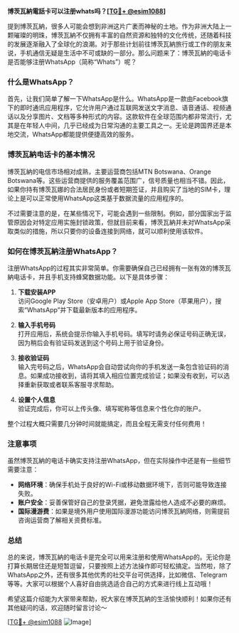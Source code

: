 **博茨瓦納電話卡可以注册whats吗？[[TG💪+ @esim1088](https://t.me/s/esim1088)]**

提到博茨瓦納，很多人可能会想到非洲这片广袤而神秘的土地。作为非洲大陆上一颗璀璨的明珠，博茨瓦納不仅拥有丰富的自然资源和独特的文化传统，还随着科技的发展逐渐融入了全球化的浪潮。对于那些计划前往博茨瓦納旅行或工作的朋友来说，手机通信无疑是生活中不可或缺的一部分。那么问题来了：博茨瓦納的电话卡是否能够注册WhatsApp（简称“Whats”）呢？

### 什么是WhatsApp？

首先，让我们简单了解一下WhatsApp是什么。WhatsApp是一款由Facebook旗下的即时通讯应用程序，它允许用户通过互联网发送文字消息、语音通话、视频通话以及分享图片、文档等多种形式的内容。这款软件在全球范围内都非常流行，尤其是在年轻人中间，几乎已经成为日常沟通的主要工具之一。无论是跨国界还是本地交流，WhatsApp都能提供便捷高效的服务。

### 博茨瓦納电话卡的基本情况

博茨瓦納的电信市场相对成熟，主要运营商包括MTN Botswana、Orange Botswana等。这些运营商提供的服务覆盖范围广，信号质量也相当不错。因此，如果你持有博茨瓦娜的合法居民身份或者短期签证，并且购买了当地的SIM卡，理论上是可以正常使用WhatsApp这类基于数据流量的应用程序的。

不过需要注意的是，在某些情况下，可能会遇到一些限制。例如，部分国家出于监管原因会对特定应用实施封锁政策，但就目前来看，博茨瓦納并未对WhatsApp采取类似的措施，所以只要你的设备连接到网络，就可以顺利使用该软件。

### 如何在博茨瓦納注册WhatsApp？

注册WhatsApp的过程其实非常简单。你需要确保自己已经拥有一张有效的博茨瓦納电话卡，并且手机支持蜂窝数据功能。以下是具体步骤：

1. **下载安装APP**  
   访问Google Play Store（安卓用户）或Apple App Store（苹果用户），搜索“WhatsApp”并下载最新版本的应用程序。
   
2. **输入手机号码**  
   打开应用后，系统会提示你输入手机号码。填写时请务必保证号码正确无误，因为稍后会有验证码发送到这个号码上用于验证身份。
   
3. **接收验证码**  
   输入完号码之后，WhatsApp会自动尝试向你的手机发送一条包含验证码的消息。如果成功接收到，请将其填入相应位置完成验证；如果没有收到，可以选择重新获取或者联系客服寻求帮助。
   
4. **设置个人信息**  
   验证完成后，你可以上传头像、填写昵称等信息来个性化你的账户。

整个过程大概只需要几分钟时间就能搞定，而且全程无需支付任何费用！

### 注意事项

虽然博茨瓦納的电话卡确实支持注册WhatsApp，但在实际操作中还是有一些细节需要注意：

- **网络环境**：确保手机处于良好的Wi-Fi或移动数据环境下，否则可能导致连接失败。
- **账户安全**：妥善保管好自己的登录凭据，避免泄露给他人造成不必要的麻烦。
- **国际漫游费**：如果是境外用户使用国际漫游功能访问博茨瓦納网络，则需提前咨询运营商了解相关资费标准。

### 总结

总的来说，博茨瓦納的电话卡是完全可以用来注册和使用WhatsApp的。无论你是打算长期居住还是短暂逗留，只要按照上述方法操作即可轻松搞定。当然啦，除了WhatsApp之外，还有很多其他优秀的社交平台可供选择，比如微信、Telegram等等。大家可以根据个人喜好自由挑选适合自己的方式来进行线上互动哦！

希望这篇介绍能为大家带来帮助，祝大家在博茨瓦納的生活愉快顺利！如果你还有其他疑问的话，欢迎随时留言讨论～ 

[[TG💪+ @esim1088](https://t.me/s/esim1088) ![Image](https://i.postimg.cc/4NQfJmqS/Snipaste-2025-05-13-00-14-12.png)]